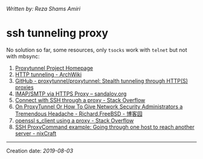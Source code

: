 _Written by: Reza Shams Amiri_
# ssh tunneling proxy

No solution so far, some resources, only `tsocks` work with `telnet` but not with mbsync:

1. [Proxytunnel Project Homepage][PPH]
1. [HTTP tunneling - ArchWiki][HTA]
1. [GitHub - proxytunnel/proxytunnel: Stealth tunneling through HTTP(S) proxies][GPPSTTHSP]
1. [IMAP/SMTP via HTTPS Proxy – sandalov.org][ISVHPSO]
1. [Connect with SSH through a proxy - Stack Overflow][CWSTAPSO]
1. [On ProxyTunnel Or How To Give Network Security Administrators a Tremendous Headache - Richard.FreeBSD - 博客园][OPOHTGNSAATHRF]
1. [openssl s_client using a proxy - Stack Overflow][OSUAPSO]
1. [SSH ProxyCommand example: Going through one host to reach another server - nixCraft][SPEGTOHTRASN]

* * *
Creation date: _2019-08-03_

[PPH]: http://proxytunnel.sourceforge.net/paper.php
[HTA]: https://wiki.archlinux.org/index.php/HTTP_tunneling
[GPPSTTHSP]: https://github.com/proxytunnel/proxytunnel
[ISVHPSO]: https://sandalov.org/blog/2088/
[CWSTAPSO]: https://stackoverflow.com/questions/19161960/connect-with-ssh-through-a-proxy
[OPOHTGNSAATHRF]: https://www.cnblogs.com/RichardLee/articles/2821750.html
[OSUAPSO]: https://stackoverflow.com/questions/3220419/openssl-s-client-using-a-proxy
[SPEGTOHTRASN]: https://www.cyberciti.biz/faq/linux-unix-ssh-proxycommand-passing-through-one-host-gateway-server/